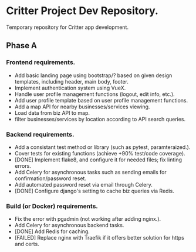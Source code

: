 # Critter Project Dev Repository.
Temporary repository for Critter app development.

## Phase A

### Frontend requirements.
- Add basic landing page using bootstrap/? based on given design templates, including header, main body, footer.
- Implement authentication system using VueX. 
- Handle user profile management functions (logout, edit info, etc.).
- Add user profile template based on user profile management functions.
- Add a map API for nearby businesses/services viewing.
- Load data from biz API to map.
- filter businesses/services by location according to API search queries.

### Backend requirements.
- Add a consistant test method or library (such as pytest, paramteraized.).
- Cover tests for existing functions (achieve +90% test/code coverage).
- [DONE] Implement flake8, and configure it for needed files; fix linting errors.
- Add Celery for asynchronous tasks such as sending emails for confirmation/password reset.
- Add automated password reset via email through Celery.
- [DONE] Configure django's setting to cache biz queries via Redis.

### Build (or Docker) requirements.
- Fix the error with pgadmin (not working after adding nginx.).
- Add Celery for asynchronous backend tasks.
- [DONE] Add Redis for caching.
- [FAILED] Replace nginx with Traefik if it offers better solution for https and certs.
